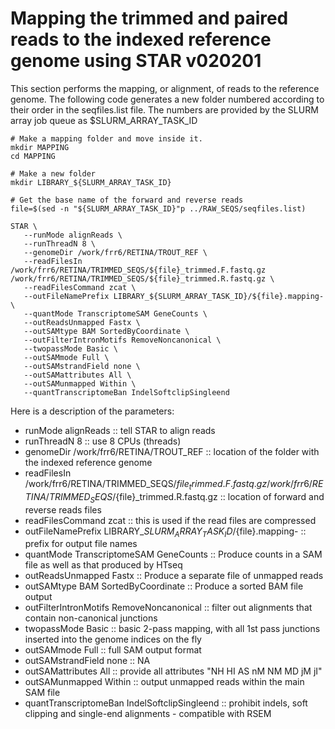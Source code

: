 # Mapping the trimmed and paired reads to the indexed reference genome using STAR v020201
This section performs the mapping, or alignment, of reads to the reference genome.  The following code generates a new folder numbered according to their order in the seqfiles.list file.  The numbers are provided by the SLURM array job queue as $SLURM_ARRAY_TASK_ID
```
# Make a mapping folder and move inside it.
mkdir MAPPING
cd MAPPING

# Make a new folder
mkdir LIBRARY_${SLURM_ARRAY_TASK_ID}

# Get the base name of the forward and reverse reads
file=$(sed -n "${SLURM_ARRAY_TASK_ID}"p ../RAW_SEQS/seqfiles.list)

STAR \
   --runMode alignReads \
   --runThreadN 8 \
   --genomeDir /work/frr6/RETINA/TROUT_REF \
   --readFilesIn /work/frr6/RETINA/TRIMMED_SEQS/${file}_trimmed.F.fastq.gz /work/frr6/RETINA/TRIMMED_SEQS/${file}_trimmed.R.fastq.gz \
   --readFilesCommand zcat \
   --outFileNamePrefix LIBRARY_${SLURM_ARRAY_TASK_ID}/${file}.mapping- \
   --quantMode TranscriptomeSAM GeneCounts \
   --outReadsUnmapped Fastx \
   --outSAMtype BAM SortedByCoordinate \
   --outFilterIntronMotifs RemoveNoncanonical \
   --twopassMode Basic \
   --outSAMmode Full \
   --outSAMstrandField none \
   --outSAMattributes All \
   --outSAMunmapped Within \
   --quantTranscriptomeBan IndelSoftclipSingleend
```
Here is a description of the parameters:
- runMode alignReads :: tell STAR to align reads
- runThreadN 8 :: use 8 CPUs (threads)
- genomeDir /work/frr6/RETINA/TROUT_REF :: location of the folder with the indexed reference genome
- readFilesIn /work/frr6/RETINA/TRIMMED_SEQS/${file}_trimmed.F.fastq.gz /work/frr6/RETINA/TRIMMED_SEQS/${file}_trimmed.R.fastq.gz :: location of forward and reverse reads files
- readFilesCommand zcat :: this is used if the read files are compressed
- outFileNamePrefix LIBRARY_${SLURM_ARRAY_TASK_ID}/${file}.mapping- :: prefix for output file names
- quantMode TranscriptomeSAM GeneCounts :: Produce counts in a SAM file as well as that produced by HTseq
- outReadsUnmapped Fastx :: Produce a separate file of unmapped reads
- outSAMtype BAM SortedByCoordinate :: Produce a sorted BAM file output
- outFilterIntronMotifs RemoveNoncanonical :: filter out alignments that contain non-canonical junctions
- twopassMode Basic :: basic 2-pass mapping, with all 1st pass junctions inserted into the genome indices on the fly
- outSAMmode Full :: full SAM output format
- outSAMstrandField none :: NA
- outSAMattributes All :: provide all attributes "NH HI AS nM NM MD jM jI"
- outSAMunmapped Within :: output unmapped reads within the main SAM file
- quantTranscriptomeBan IndelSoftclipSingleend :: prohibit indels, soft clipping and single-end alignments - compatible with RSEM
